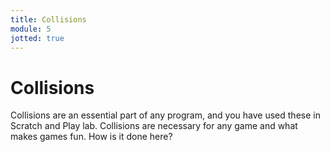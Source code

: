 ```yaml
---
title: Collisions
module: 5
jotted: true
---
```


# Collisions

Collisions are an essential part of any program, and you have used these in Scratch and Play lab. Collisions are necessary for any game and what makes games fun.  How is it done here?

<!-- video here -->
<div class="embed-responsive embed-responsive-16by9"><iframe class="embed-responsive-item" src="" frameborder="0" allowfullscreen></iframe></div>